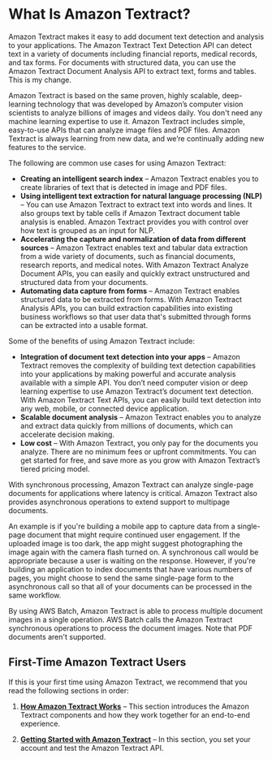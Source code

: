 # What Is Amazon Textract?<a name="what-is"></a>

Amazon Textract makes it easy to add document text detection and analysis to your applications\. The Amazon Textract Text Detection API can detect text in a variety of documents including financial reports, medical records, and tax forms\. For documents with structured data, you can use the Amazon Textract Document Analysis API to extract text, forms and tables\. This is my change.

Amazon Textract is based on the same proven, highly scalable, deep\-learning technology that was developed by Amazon’s computer vision scientists to analyze billions of images and videos daily\. You don't need any machine learning expertise to use it\. Amazon Textract includes simple, easy\-to\-use APIs that can analyze image files and PDF files\. Amazon Textract is always learning from new data, and we’re continually adding new features to the service\.

The following are common use cases for using Amazon Textract:
+ **Creating an intelligent search index** – Amazon Textract enables you to create libraries of text that is detected in image and PDF files\.
+ **Using intelligent text extraction for natural language processing \(NLP\)** – You can use Amazon Textract to extract text into words and lines\. It also groups text by table cells if Amazon Textract document table analysis is enabled\. Amazon Textract provides you with control over how text is grouped as an input for NLP\.
+ **Accelerating the capture and normalization of data from different sources** – Amazon Textract enables text and tabular data extraction from a wide variety of documents, such as financial documents, research reports, and medical notes\. With Amazon Textract Analyze Document APIs, you can easily and quickly extract unstructured and structured data from your documents\.
+ **Automating data capture from forms** – Amazon Textract enables structured data to be extracted from forms\. With Amazon Textract Analysis APIs, you can build extraction capabilities into existing business workflows so that user data that's submitted through forms can be extracted into a usable format\.

Some of the benefits of using Amazon Textract include:
+ **Integration of document text detection into your apps** – Amazon Textract removes the complexity of building text detection capabilities into your applications by making powerful and accurate analysis available with a simple API\. You don’t need computer vision or deep learning expertise to use Amazon Textract’s document text detection\. With Amazon Textract Text APIs, you can easily build text detection into any web, mobile, or connected device application\.
+ **Scalable document analysis** – Amazon Textract enables you to analyze and extract data quickly from millions of documents, which can accelerate decision making\.
+ **Low cost** – With Amazon Textract, you only pay for the documents you analyze\. There are no minimum fees or upfront commitments\. You can get started for free, and save more as you grow with Amazon Textract’s tiered pricing model\.

With synchronous processing, Amazon Textract can analyze single\-page documents for applications where latency is critical\. Amazon Textract also provides asynchronous operations to extend support to multipage documents\. 

An example is if you're building a mobile app to capture data from a single\-page document that might require continued user engagement\. If the uploaded image is too dark, the app might suggest photographing the image again with the camera flash turned on\. A synchronous call would be appropriate because a user is waiting on the response\. However, if you're building an application to index documents that have various numbers of pages, you might choose to send the same single\-page form to the asynchronous call so that all of your documents can be processed in the same workflow\.

By using AWS Batch, Amazon Textract is able to process multiple document images in a single operation\. AWS Batch calls the Amazon Textract synchronous operations to process the document images\. Note that PDF documents aren't supported\.

## First\-Time Amazon Textract Users<a name="first-time-user"></a>

If this is your first time using Amazon Textract, we recommend that you read the following sections in order:

1. **[How Amazon Textract Works](how-it-works.md)** – This section introduces the Amazon Textract components and how they work together for an end\-to\-end experience\. 

1. **[Getting Started with Amazon Textract](getting-started.md)** – In this section, you set your account and test the Amazon Textract API\.

